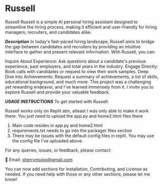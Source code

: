 # Russell
Russell
Russell is a simple AI personal hiring assistant designed to streamline the hiring process, making it efficient and user-friendly for hiring managers, recruiters, and candidates alike.

***Description***
In today's fast-paced hiring landscape, Russell aims to bridge the gap between candidates and recruiters by providing an intuitive interface to gather and present relevant information. With Russell, you can:

Inquire About Experience: Ask questions about a candidate's previous experience, past employers, and total years in the industry.
Engage Directly: Book calls with candidates or request to view their work samples.
Deep Dive into Achievements: Request a summary of achievements, a list of skills, educational background, and much more.
This project was a challenging yet rewarding endeavor, and I've learned immensely from it. I invite you to explore Russell and provide your valuable feedback.

***USAGE INSTRUCTIONS***
To get started with Russell:

Russell works only on Replit atm, atleast I was only able to make it work there. You just need to upload the app.py and home2.html files there 

1. Main code resides in app.py and home2.html
2. requirements.txt needs to go into the packager files section
3. There may be issues with the default config files in replit. You may use the config file I've uploaded above. 

For any queries, issues, or feedback, please contact:

📧 Email: sherrymujoo@gmail.com

You can now add sections for Installation, Contributing, and License as needed. If you need help with those or any other sections, please let me know!
